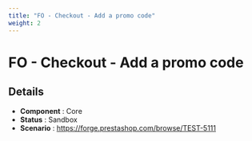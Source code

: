 ```yaml
---
title: "FO - Checkout - Add a promo code"
weight: 2
---
```


# FO - Checkout - Add a promo code
## Details
* **Component** : Core
* **Status** : Sandbox
* **Scenario** : https://forge.prestashop.com/browse/TEST-5111

